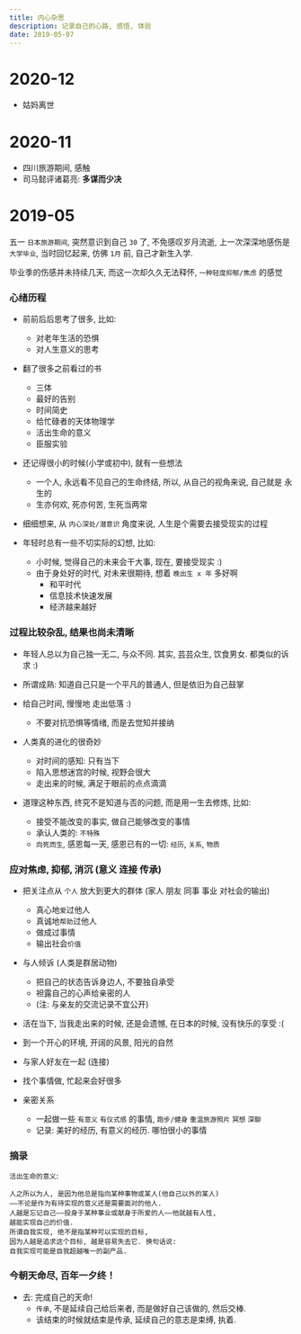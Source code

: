```yaml
---
title: 内心杂思
description: 记录自己的心路, 感悟, 体验
date: 2019-05-07
---
```


2020-12
=======

* 姑妈离世

2020-11
=======

* 四川旅游期间, 感触
* 司马懿评诸葛亮: **多谋而少决**

2019-05
=======

五一 `日本旅游期间`, 突然意识到自己 `30` 了, 不免感叹岁月流逝,
上一次深深地感伤是 `大学毕业`, 当时回忆起来, 仿佛 `1月` 前, 自己才新生入学.

毕业季的伤感并未持续几天, 而这一次却久久无法释怀, `一种轻度抑郁/焦虑` 的感觉

### 心绪历程

* 前前后后思考了很多, 比如:
  - 对老年生活的恐惧
  - 对人生意义的思考

* 翻了很多之前看过的书
  - 三体
  - 最好的告别
  - 时间简史
  - 给忙碌者的天体物理学
  - 活出生命的意义
  - 臣服实验

* 还记得很小的时候(小学或初中), 就有一些想法
  - 一个人, 永远看不见自己的生命终结, 所以, 从自己的视角来说, 自己就是 永生的
  - 生亦何欢, 死亦何苦, 生死当两常

* 细细想来, 从 `内心深处/潜意识` 角度来说, 人生是个需要去接受现实的过程

* 年轻时总有一些不切实际的幻想, 比如:
  - 小时候, 觉得自己的未来会干大事, 现在, 要接受现实 :)
  - 由于身处好的时代, 对未来很期待, 想着 `晚出生 x 年` 多好啊
    * 和平时代
    * 信息技术快速发展
    * 经济越来越好

### 过程比较杂乱, 结果也尚未清晰

* 年轻人总以为自己独一无二, 与众不同. 其实, 芸芸众生, 饮食男女. 都类似的诉求 :)

* 所谓成熟: 知道自己只是一个平凡的普通人, 但是依旧为自己鼓掌

* 给自己时间, 慢慢地 走出低落 :)
  - 不要对抗恐惧等情绪, 而是去觉知并接纳

* 人类真的进化的很奇妙
  - 对时间的感知: 只有当下
  - 陷入思想迷宫的时候, 视野会很大
  - 走出来的时候, 满足于眼前的点点滴滴

* 道理这种东西, 终究不是知道与否的问题, 而是用一生去修炼, 比如:
  - 接受不能改变的事实, 做自己能够改变的事情
  - 承认人类的: `不特殊`
  - `向死而生`, 感恩每一天, 感恩已有的一切: `经历`, `关系`, `物质`

### 应对焦虑, 抑郁, 消沉 (意义 连接 传承)

* 把关注点从 `个人` 放大到更大的群体 (家人 朋友 同事 事业 对社会的输出)
  - 真心地`爱`过他人
  - 真诚地`帮助`过他人
  - 做成过事情
  - 输出社会`价值`

* 与人倾诉 (人类是群居动物)
  - 把自己的状态告诉身边人, 不要独自承受
  - 袒露自己的心声给亲密的人
  - (注: 与亲友的交流记录不宜公开)

* 活在当下, 当我走出来的时候, 还是会遗憾, 在日本的时候, 没有快乐的享受 :(

* 到一个开心的环境, 开阔的风景, 阳光的自然

* 与家人好友在一起 (连接)

* 找个事情做, 忙起来会好很多

* 亲密关系
  - 一起做一些 `有意义` `有仪式感` 的事情, `跑步/健身` `重温旅游照片` `冥想` `深聊`
  - 记录: 美好的经历, 有意义的经历. 哪怕很小的事情

### 摘录

`活出生命的意义`:

```
人之所以为人, 是因为他总是指向某种事物或某人(他自己以外的某人)
——不论是作为有待实现的意义还是需要面对的他人.
人越是忘记自己——投身于某种事业或献身于所爱的人——他就越有人性,
越能实现自己的价值.
所谓自我实现, 绝不是指某种可以实现的目标,
因为人越是追求这个目标, 越是容易失去它. 换句话说:
自我实现可能是自我超越唯一的副产品.
```

### 今朝天命尽, 百年一夕终！

* 去: 完成自己的天命!
  - `传承`, 不是延续自己给后来者, 而是做好自己该做的, 然后交棒.
  - 该结束的时候就结束是传承, 延续自己的意志是束缚, 执着.
